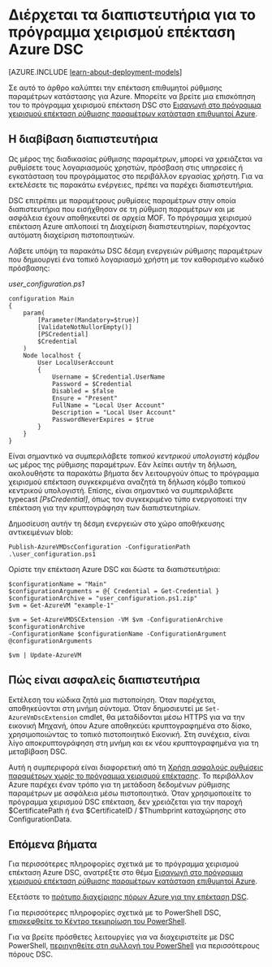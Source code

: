 <properties
   pageTitle="Προώθηση διαπιστευτήρια στον Azure χρησιμοποιώντας DSC | Microsoft Azure"
   description="Επισκόπηση σε ασφαλή προώθηση διαπιστευτήρια στον Azure εικονικές μηχανές χρήση της ρύθμισης παραμέτρων κατάσταση επιθυμητοί PowerShell"
   services="virtual-machines-windows"
   documentationCenter=""
   authors="zjalexander"
   manager="timlt"
   editor=""
   tags="azure-service-management,azure-resource-manager"
   keywords=""/>

<tags
   ms.service="virtual-machines-windows"
   ms.devlang="na"
   ms.topic="article"
   ms.tgt_pltfrm="vm-windows"
   ms.workload="na"
   ms.date="09/15/2016"
   ms.author="zachal"/>

# <a name="passing-credentials-to-the-azure-dsc-extension-handler"></a>Διέρχεται τα διαπιστευτήρια για το πρόγραμμα χειρισμού επέκταση Azure DSC #

[AZURE.INCLUDE [learn-about-deployment-models](../../includes/learn-about-deployment-models-both-include.md)]

Σε αυτό το άρθρο καλύπτει την επέκταση επιθυμητοί ρύθμισης παραμέτρων κατάστασης για Azure. Μπορείτε να βρείτε μια επισκόπηση του το πρόγραμμα χειρισμού επέκταση DSC στο [Εισαγωγή στο πρόγραμμα χειρισμού επέκταση ρύθμισης παραμέτρων κατάσταση επιθυμητοί Azure](virtual-machines-windows-extensions-dsc-overview.md). 


## <a name="passing-in-credentials"></a>Η διαβίβαση διαπιστευτήρια
Ως μέρος της διαδικασίας ρύθμισης παραμέτρων, μπορεί να χρειάζεται να ρυθμίσετε τους λογαριασμούς χρηστών, πρόσβαση στις υπηρεσίες ή εγκατάσταση του προγράμματος στο περιβάλλον εργασίας χρήστη. Για να εκτελέσετε τις παρακάτω ενέργειες, πρέπει να παρέχει διαπιστευτήρια. 

DSC επιτρέπει με παραμέτρους ρυθμίσεις παραμέτρων στην οποία διαπιστευτήρια που εισήχθησαν σε τη ρύθμιση παραμέτρων και με ασφάλεια έχουν αποθηκευτεί σε αρχεία MOF. Το πρόγραμμα χειρισμού επέκταση Azure απλοποιεί τη Διαχείριση διαπιστευτηρίων, παρέχοντας αυτόματη διαχείριση πιστοποιητικών. 

Λάβετε υπόψη τα παρακάτω DSC δέσμη ενεργειών ρύθμισης παραμέτρων που δημιουργεί ένα τοπικό λογαριασμό χρήστη με τον καθορισμένο κωδικό πρόσβασης:

*user_configuration.ps1*

```
configuration Main
{
    param(
        [Parameter(Mandatory=$true)]
        [ValidateNotNullorEmpty()]
        [PSCredential]
        $Credential
    )    
    Node localhost {       
        User LocalUserAccount
        {
            Username = $Credential.UserName
            Password = $Credential
            Disabled = $false
            Ensure = "Present"
            FullName = "Local User Account"
            Description = "Local User Account"
            PasswordNeverExpires = $true
        } 
    }  
} 
```

Είναι σημαντικό να συμπεριλάβετε *τοπικού κεντρικού υπολογιστή κόμβου* ως μέρος της ρύθμισης παραμέτρων. Εάν λείπει αυτήν τη δήλωση, ακολουθήστε τα παρακάτω βήματα δεν λειτουργούν όπως το πρόγραμμα χειρισμού επέκταση συγκεκριμένα αναζητά τη δήλωση κόμβο τοπικού κεντρικού υπολογιστή. Επίσης, είναι σημαντικό να συμπεριλάβετε typecast *[PsCredential]*, όπως τον συγκεκριμένο τύπο ενεργοποιεί την επέκταση για την κρυπτογράφηση των διαπιστευτηρίων. 

Δημοσίευση αυτήν τη δέσμη ενεργειών στο χώρο αποθήκευσης αντικειμένων blob:

`Publish-AzureVMDscConfiguration -ConfigurationPath .\user_configuration.ps1`

Ορίστε την επέκταση Azure DSC και δώστε τα διαπιστευτήρια:

```
$configurationName = "Main"
$configurationArguments = @{ Credential = Get-Credential }
$configurationArchive = "user_configuration.ps1.zip"
$vm = Get-AzureVM "example-1"
 
$vm = Set-AzureVMDSCExtension -VM $vm -ConfigurationArchive $configurationArchive 
-ConfigurationName $configurationName -ConfigurationArgument @configurationArguments
 
$vm | Update-AzureVM
```
## <a name="how-credentials-are-secured"></a>Πώς είναι ασφαλείς διαπιστευτήρια
Εκτέλεση του κώδικα ζητά μια πιστοποίηση. Όταν παρέχεται, αποθηκεύονται στη μνήμη σύντομα. Όταν δημοσιευτεί με `Set-AzureVmDscExtension` cmdlet, θα μεταδίδονται μέσω HTTPS για να την εικονική Μηχανή, όπου Azure αποθηκεύει κρυπτογραφημένα στο δίσκο, χρησιμοποιώντας το τοπικό πιστοποιητικό Εικονική. Στη συνέχεια, είναι λίγο αποκρυπτογράφηση στη μνήμη και εκ νέου κρυπτογραφημένα για τη μεταβίβαση DSC.

Αυτή η συμπεριφορά είναι διαφορετική από τη [Χρήση ασφαλούς ρυθμίσεις παραμέτρων χωρίς το πρόγραμμα χειρισμού επέκτασης](https://msdn.microsoft.com/powershell/dsc/securemof). Το περιβάλλον Azure παρέχει έναν τρόπο για τη μετάδοση δεδομένων ρύθμισης παραμέτρων με ασφάλεια μέσω πιστοποιητικά. Όταν χρησιμοποιείτε το πρόγραμμα χειρισμού DSC επέκταση, δεν χρειάζεται για την παροχή $CertificatePath ή ένα $CertificateID / $Thumbprint καταχώρησης στο ConfigurationData.


## <a name="next-steps"></a>Επόμενα βήματα ##

Για περισσότερες πληροφορίες σχετικά με το πρόγραμμα χειρισμού επέκταση Azure DSC, ανατρέξτε στο θέμα [Εισαγωγή στο πρόγραμμα χειρισμού επέκταση ρύθμισης παραμέτρων κατάσταση επιθυμητοί Azure](virtual-machines-windows-extensions-dsc-overview.md). 

Εξετάστε το [πρότυπο διαχείρισης πόρων Azure για την επέκταση DSC](virtual-machines-windows-extensions-dsc-template.md).

Για περισσότερες πληροφορίες σχετικά με το PowerShell DSC, [επισκεφθείτε το Κέντρο τεκμηρίωση του PowerShell](https://msdn.microsoft.com/powershell/dsc/overview). 

Για να βρείτε πρόσθετες λειτουργίες για να διαχειριστείτε με DSC PowerShell, [περιηγηθείτε στη συλλογή του PowerShell](https://www.powershellgallery.com/packages?q=DscResource&x=0&y=0) για περισσότερους πόρους DSC.
